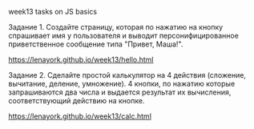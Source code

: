 week13
tasks on JS basics

Задание 1. Создайте страницу, которая по нажатию на кнопку спрашивает имя у пользователя и выводит персонифицированное приветственное сообщение типа "Привет, Маша!".

https://lenayork.github.io/week13/hello.html

Задание 2. Сделайте простой калькулятор на 4 действия (сложение, вычитание, деление, умножение). 4 кнопки, по нажатию которые запрашиваются два числа и выдается результат их вычисления, соответствующий действию на кнопке.

https://lenayork.github.io/week13/calc.html 
